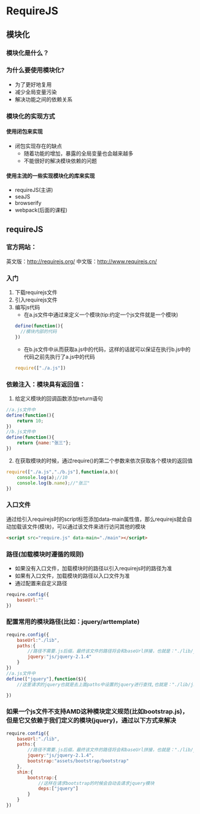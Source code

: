 # RequireJS
## 模块化
### 模块化是什么？
### 为什么要使用模块化?
+ 为了更好地复用
+ 减少全局变量污染
+ 解决功能之间的依赖关系

### 模块化的实现方式
#### 使用闭包来实现

+ 闭包实现存在的缺点
    - 随着功能的增加，暴露的全局变量也会越来越多
    - 不能很好的解决模块依赖的问题


#### 使用主流的一些实现模块化的库来实现
+ requireJS(主讲)
+ seaJS
+ browserify
+ webpack(后面的课程)

## requireJS
### 官方网站：
英文版：http://requirejs.org/
中文版：http://www.requirejs.cn/

### 入门
1. 下载requirejs文件
2. 引入requirejs文件
3. 编写js代码
    + 在a.js文件中通过来定义一个模块(tip:约定一个js文件就是一个模块)
    ```js
    define(function(){
      //模块内部的代码
    })
    ```
    + 在b.js文件中从而获取a.js中的代码，这样的话就可以保证在执行b.js中的代码之前先执行了a.js中的代码
    ```js
    require(["./a.js"])
    ```

### 依赖注入：模块具有返回值：
1. 给定义模块的回调函数添加return语句
```js
//a.js文件中
define(function(){
    return 10;
})
//b.js文件中
define(function(){
    return {name:"张三"};
})
```
2. 在获取模块的时候，通过require()的第二个参数来依次获取各个模块的返回值
```js
require(["./a.js","./b.js"],function(a,b){
    console.log(a);//10
    console.log(b.name);//"张三"
})
```

### 入口文件
通过给引入requirejs时的script标签添加data-main属性值，那么requirejs就会自动加载该文件(模块)，可以通过该文件来进行访问其他的模块
```html
<script src="require.js" data-main="./main"></script>
```

### 路径(加载模块时遵循的规则)
+ 如果没有入口文件，加载模块时的路径以引入requirejs时的路径为准
+ 如果有入口文件，加载模块的路径以入口文件为准
+ 通过配置来自定义路径
```js
require.config({
    baseUrl:""
})
```

### 配置常用的模块路径(比如：jquery/arttemplate)
```js
require.config({
    baseUrl:"./lib",
    paths:{
        //路径不需要.js后缀，最终该文件的路径将会和baseUrl拼接，也就是："./lib/js/jquery-2.1.4"
        jquery:"js/jquery-2.1.4"
    }
})
//a.js文件中
define(["jquery"],function($){
    //这里请求的jquery也就是去上面paths中设置的jquery进行查找,也就是："./lib/js/jquery-2.1.4"

})

```


### 如果一个js文件不支持AMD这种模块定义规范(比如bootstrap.js)，但是它又依赖于我们定义的模块(jquery)，通过以下方式来解决
```js
require.config({
    baseUrl:"./lib",
    paths:{
        //路径不需要.js后缀，最终该文件的路径将会和baseUrl拼接，也就是："./lib/js/jquery-2.1.4"
        jquery:"js/jquery-2.1.4",
        bootstrap:"assets/bootstrap/bootstrap"
    },
    shim:{
        bootstrap:{
            //这样在请求bootstrap的时候会自动去请求jquery模块
            deps:["jquery"]
        }
    }
})
```


